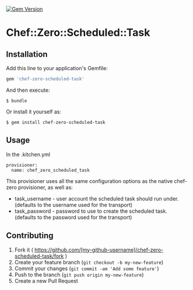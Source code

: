 [![Gem Version](https://badge.fury.io/rb/chef-zero-scheduled-task.svg)](http://badge.fury.io/rb/chef-zero-scheduled-task)
# Chef::Zero::Scheduled::Task

## Installation

Add this line to your application's Gemfile:

```ruby
gem 'chef-zero-scheduled-task'
```

And then execute:

    $ bundle

Or install it yourself as:

    $ gem install chef-zero-scheduled-task

## Usage

In the .kitchen.yml
```
provisioner:
  name: chef_zero_scheduled_task
```

This provisioner uses all the same configuration options as the native chef-zero provisioner, as well as:

* task_username - user account the scheduled task should run under.  (defaults to the username used for the transport)
* task_password - password to use to create the scheduled task.  (defaults to the password used for the transport)

## Contributing

1. Fork it ( https://github.com/[my-github-username]/chef-zero-scheduled-task/fork )
2. Create your feature branch (`git checkout -b my-new-feature`)
3. Commit your changes (`git commit -am 'Add some feature'`)
4. Push to the branch (`git push origin my-new-feature`)
5. Create a new Pull Request
